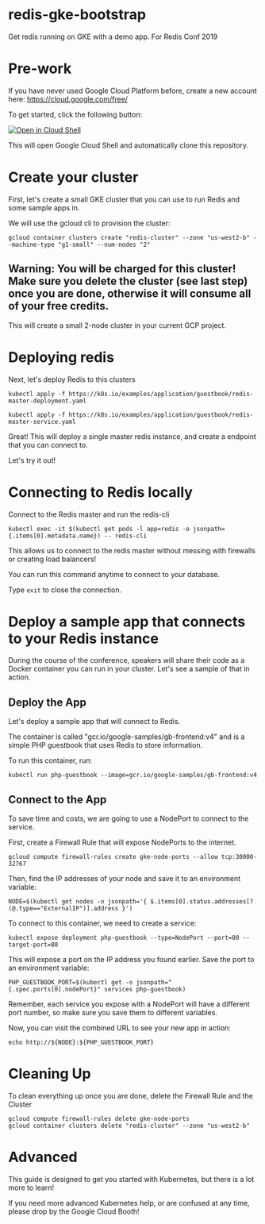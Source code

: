 # redis-gke-bootstrap
Get redis running on GKE with a demo app. For Redis Conf 2019

# Pre-work
If you have never used Google Cloud Platform before, create a new account here: https://cloud.google.com/free/

To get started, click the following button:

[![Open in Cloud Shell](https://gstatic.com/cloudssh/images/open-btn.svg)](https://console.cloud.google.com/cloudshell/editor?cloudshell_git_repo=https://github.com/thesandlord/redis-gke-bootstrap.git)

This will open Google Cloud Shell and automatically clone this repository.

# Create your cluster

First, let's create a small GKE cluster that you can use to run Redis and some sample apps in.

We will use the gcloud cli to provision the cluster:

```
gcloud container clusters create "redis-cluster" --zone "us-west2-b" --machine-type "g1-small" --num-nodes "2"
```

## Warning: You will be charged for this cluster! Make sure you delete the cluster (see last step) once you are done, otherwise it will consume all of your free credits.

This will create a small 2-node cluster in your current GCP project.


# Deploying redis

Next, let's deploy Redis to this clusters

```
kubectl apply -f https://k8s.io/examples/application/guestbook/redis-master-deployment.yaml

kubectl apply -f https://k8s.io/examples/application/guestbook/redis-master-service.yaml
```

Great! This will deploy a single master redis instance, and create a endpoint that you can connect to.

Let's try it out!

# Connecting to Redis locally

Connect to the Redis master and run the redis-cli

```
kubectl exec -it $(kubectl get pods -l app=redis -o jsonpath={.items[0].metadata.name}) -- redis-cli
```

This allows us to connect to the redis master without messing with firewalls or creating load balancers!

You can run this command anytime to connect to your database.

Type `exit` to close the connection.

# Deploy a sample app that connects to your Redis instance

During the course of the conference, speakers will share their code as a Docker container you can run in your cluster. Let's see a sample of that in action.

## Deploy the App

Let's deploy a sample app that will connect to Redis.

The container is called "gcr.io/google-samples/gb-frontend:v4" and is a simple PHP guestbook that uses Redis to store information.

To run this container, run:

```
kubectl run php-guestbook --image=gcr.io/google-samples/gb-frontend:v4
```

## Connect to the App

To save time and costs, we are going to use a NodePort to connect to the service.

First, create a Firewall Rule that will expose NodePorts to the internet.

```
gcloud compute firewall-rules create gke-node-ports --allow tcp:30000-32767
```

Then, find the IP addresses of your node and save it to an environment variable:
```
NODE=$(kubectl get nodes -o jsonpath='{ $.items[0].status.addresses[?(@.type=="ExternalIP")].address }')
```


To connect to this container, we need to create a service:

```
kubectl expose deployment php-guestbook --type=NodePort --port=80 --target-port=80
```

This will expose a port on the IP address you found earlier. Save the port to an environment variable:

```
PHP_GUESTBOOK_PORT=$(kubectl get -o jsonpath="{.spec.ports[0].nodePort}" services php-guestbook)
```

Remember, each service you expose with a NodePort will have a different port number, so make sure you save them to different variables.

Now, you can visit the combined URL to see your new app in action:

```
echo http://${NODE}:${PHP_GUESTBOOK_PORT}
```

# Cleaning Up

To clean everything up once you are done, delete the Firewall Rule and the Cluster

```
gcloud compute firewall-rules delete gke-node-ports
gcloud container clusters delete "redis-cluster" --zone "us-west2-b"
```

# Advanced

This guide is designed to get you started with Kubernetes, but there is a lot more to learn!

If you need more advanced Kubernetes help, or are confused at any time, please drop by the Google Cloud Booth!
